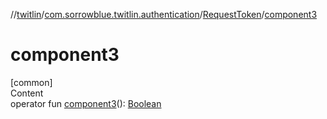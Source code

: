 //[twitlin](../../index.md)/[com.sorrowblue.twitlin.authentication](../index.md)/[RequestToken](index.md)/[component3](component3.md)



# component3  
[common]  
Content  
operator fun [component3](component3.md)(): [Boolean](https://kotlinlang.org/api/latest/jvm/stdlib/kotlin/-boolean/index.html)  



